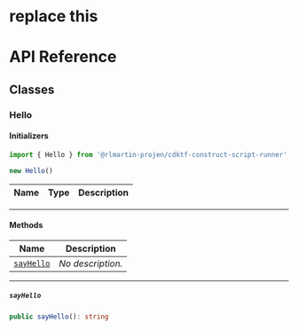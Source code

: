 # replace this
# API Reference <a name="API Reference" id="api-reference"></a>



## Classes <a name="Classes" id="Classes"></a>

### Hello <a name="Hello" id="@rlmartin-projen/cdktf-construct-script-runner.Hello"></a>

#### Initializers <a name="Initializers" id="@rlmartin-projen/cdktf-construct-script-runner.Hello.Initializer"></a>

```typescript
import { Hello } from '@rlmartin-projen/cdktf-construct-script-runner'

new Hello()
```

| **Name** | **Type** | **Description** |
| --- | --- | --- |

---

#### Methods <a name="Methods" id="Methods"></a>

| **Name** | **Description** |
| --- | --- |
| <code><a href="#@rlmartin-projen/cdktf-construct-script-runner.Hello.sayHello">sayHello</a></code> | *No description.* |

---

##### `sayHello` <a name="sayHello" id="@rlmartin-projen/cdktf-construct-script-runner.Hello.sayHello"></a>

```typescript
public sayHello(): string
```





